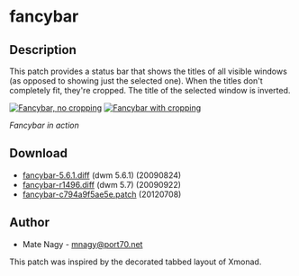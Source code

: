 # fancybar

## Description

This patch provides a status bar that shows the titles of all visible windows
(as opposed to showing just the selected one). When the titles don't completely
fit, they're cropped. The title of the selected window is inverted.

[![Fancybar, no cropping][1]][2] [![Fancybar with cropping][3]][4]

*Fancybar in action*

## Download

 * [fancybar-5.6.1.diff](historical/fancybar-5.6.1.diff) (dwm 5.6.1) (20090824)
 * [fancybar-r1496.diff](fancybar-r1496.diff) (dwm 5.7) (20090922)
 * [fancybar-c794a9f5ae5e.patch](fancybar-c794a9f5ae5e.patch) (20120708)

## Author

 * Mate Nagy - <mnagy@port70.net>

This patch was inspired by the decorated tabbed layout of Xmonad.

[1]: http://port70.net/~kzed/dwm-5.6.1/dwm-5.6.1-fancybar-1.png.jpg
[2]: http://port70.net/~kzed/dwm-5.6.1/dwm-5.6.1-fancybar-1.png
[3]: http://port70.net/~kzed/dwm-5.6.1/dwm-5.6.1-fancybar-2.png.jpg
[4]: http://port70.net/~kzed/dwm-5.6.1/dwm-5.6.1-fancybar-2.png
